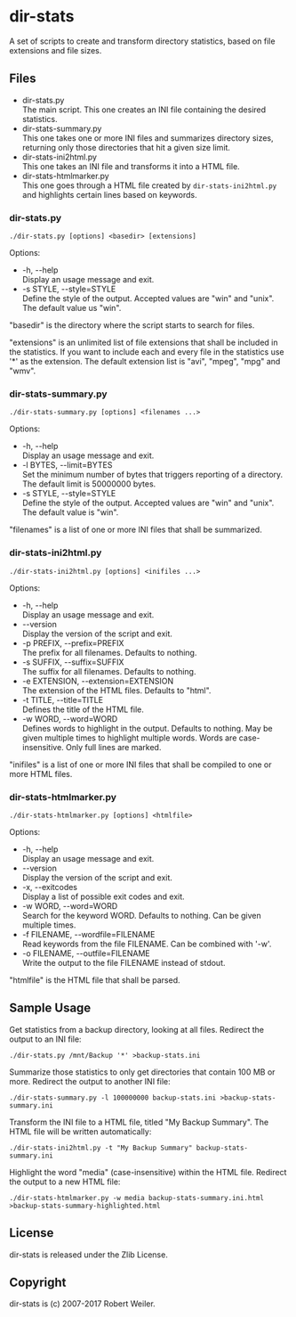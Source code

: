 # dir-stats

A set of scripts to create and transform directory statistics, based on file extensions and file sizes.

## Files

* dir-stats.py  
The main script. This one creates an INI file containing the desired statistics.
* dir-stats-summary.py  
This one takes one or more INI files and summarizes directory sizes, returning only those directories that hit a given size limit.
* dir-stats-ini2html.py  
This one takes an INI file and transforms it into a HTML file.
* dir-stats-htmlmarker.py  
This one goes through a HTML file created by `dir-stats-ini2html.py` and highlights certain lines based on keywords.

### dir-stats.py

`./dir-stats.py [options] <basedir> [extensions]`

Options:

* -h, --help  
Display an usage message and exit.
* -s STYLE, --style=STYLE  
Define the style of the output. Accepted values are "win" and "unix". The default value us "win".

"basedir" is the directory where the script starts to search for files.

"extensions" is an unlimited list of file extensions that shall be included in the statistics. If you want to include each and every file in the statistics use '*' as the extension. The default extension list is "avi", "mpeg", "mpg" and "wmv".

### dir-stats-summary.py

`./dir-stats-summary.py [options] <filenames ...>`

Options:

* -h, --help  
Display an usage message and exit.
* -l BYTES, --limit=BYTES  
Set the minimum number of bytes that triggers reporting of a directory. The default limit is 50000000 bytes.
* -s STYLE, --style=STYLE  
Define the style of the output. Accepted values are "win" and "unix". The default value is "win".

"filenames" is a list of one or more INI files that shall be summarized.

### dir-stats-ini2html.py

`./dir-stats-ini2html.py [options] <inifiles ...>`

Options:

* -h, --help  
Display an usage message and exit.
* --version  
Display the version of the script and exit.
* -p PREFIX, --prefix=PREFIX  
The prefix for all filenames. Defaults to nothing.
* -s SUFFIX, --suffix=SUFFIX  
The suffix for all filenames. Defaults to nothing.
* -e EXTENSION, --extension=EXTENSION  
The extension of the HTML files. Defaults to "html".
* -t TITLE, --title=TITLE  
Defines the title of the HTML file.
* -w WORD, --word=WORD  
Defines words to highlight in the output. Defaults to nothing. May be given multiple times to highlight multiple words. Words are case-insensitive. Only full lines are marked.

"inifiles" is a list of one or more INI files that shall be compiled to one or more HTML files.

### dir-stats-htmlmarker.py

`./dir-stats-htmlmarker.py [options] <htmlfile>`

Options:

* -h, --help  
Display an usage message and exit.
* --version  
Display the version of the script and exit.
* -x, --exitcodes  
Display a list of possible exit codes and exit.
* -w WORD, --word=WORD  
Search for the keyword WORD. Defaults to nothing. Can be given multiple times.
* -f FILENAME, --wordfile=FILENAME  
Read keywords from the file FILENAME. Can be combined with '-w'.
* -o FILENAME, --outfile=FILENAME  
Write the output to the file FILENAME instead of stdout.

"htmlfile" is the HTML file that shall be parsed.

## Sample Usage

Get statistics from a backup directory, looking at all files. Redirect the output to an INI file:

`./dir-stats.py /mnt/Backup '*' >backup-stats.ini`

Summarize those statistics to only get directories that contain 100 MB or more. Redirect the output to another INI file:

`./dir-stats-summary.py -l 100000000 backup-stats.ini >backup-stats-summary.ini`

Transform the INI file to a HTML file, titled "My Backup Summary". The HTML file will be written automatically:

`./dir-stats-ini2html.py -t "My Backup Summary" backup-stats-summary.ini`

Highlight the word "media" (case-insensitive) within the HTML file. Redirect the output to a new HTML file:

`./dir-stats-htmlmarker.py -w media backup-stats-summary.ini.html >backup-stats-summary-highlighted.html`

## License

dir-stats is released under the Zlib License.

## Copyright

dir-stats is (c) 2007-2017 Robert Weiler.

